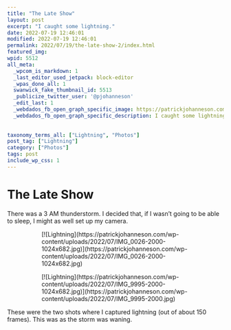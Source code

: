 ```yaml
---
title: "The Late Show"
layout: post
excerpt: "I caught some lightning."
date: 2022-07-19 12:46:01
modified: 2022-07-19 12:46:01
permalink: 2022/07/19/the-late-show-2/index.html
featured_img: 
wpid: 5512
all_meta: 
  _wpcom_is_markdown: 1
  _last_editor_used_jetpack: block-editor
  _wpas_done_all: 1
  swanwick_fake_thumbnail_id: 5513
  _publicize_twitter_user: '@pjohanneson'
  _edit_last: 1
  _webdados_fb_open_graph_specific_image: https://patrickjohanneson.com/wp-content/uploads/2022/07/IMG_0026-2000.jpg
  _webdados_fb_open_graph_specific_description: I caught some lightning.
  
  
taxonomy_terms_all: ["Lightning", "Photos"]
post_tag: ["Lightning"]
category: ["Photos"]
tags: post
include_wp_css: 1
---
```


# The Late Show

There was a 3 AM thunderstorm. I decided that, if I wasn’t going to be able to sleep, I might as well set up my camera.

<figure class="is-layout-flex wp-block-gallery-194 wp-block-gallery has-nested-images columns-default is-cropped"><figure class="wp-block-image size-large">[![Lightning](https://patrickjohanneson.com/wp-content/uploads/2022/07/IMG_0026-2000-1024x682.jpg)](https://patrickjohanneson.com/wp-content/uploads/2022/07/IMG_0026-2000-1024x682.jpg)</figure><figure class="wp-block-image size-large">[![Lightning](https://patrickjohanneson.com/wp-content/uploads/2022/07/IMG_9995-2000-1024x682.jpg)](https://patrickjohanneson.com/wp-content/uploads/2022/07/IMG_9995-2000.jpg)</figure></figure>These were the two shots where I captured lightning (out of about 150 frames). This was as the storm was waning.